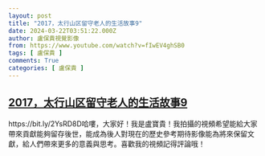 ```yaml
---
layout: post
title: "2017，太行山区留守老人的生活故事9"
date: 2024-03-22T03:51:22.000Z
author: 盧保貴視覺影像
from: https://www.youtube.com/watch?v=fIwEV4ghSB0
tags: [ 盧保貴 ]
comments: True
categories: [ 盧保貴 ]
---
```

<!--1711079482000-->
[2017，太行山区留守老人的生活故事9](https://www.youtube.com/watch?v=fIwEV4ghSB0)
------

<div>
https://bit.ly/2YsRD8D哈嘍，大家好！我是盧寶貴！我拍攝的視頻希望能給大家帶來貢獻能夠留存後世，能成為後人對現在的歷史參考期待影像能為將來保留文獻，給人們帶來更多的意義與思考。喜歡我的視頻記得評論哦！
</div>
